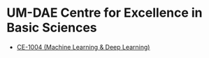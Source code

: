 # UM-DAE Centre for Excellence in Basic Sciences

- [CE-1004 (Machine Learning & Deep Learning)](CE-1004.md)
